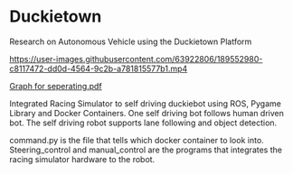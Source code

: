 # Duckietown
Research on Autonomous Vehicle using the Duckietown Platform








https://user-images.githubusercontent.com/63922806/189552980-c8117472-dd0d-4564-9c2b-a781815577b1.mp4



[Graph for seperating.pdf](https://github.com/nihaal1/Duckietown/files/9543642/Graph.for.seperating.pdf)




Integrated Racing Simulator to self driving duckiebot using ROS, Pygame Library and Docker Containers.
One self driving bot follows human driven bot. The self driving robot supports lane following and object detection.

command.py is the file that tells which docker container to look into.
Steering_control and manual_control are the programs that integrates the racing simulator hardware to the robot.





